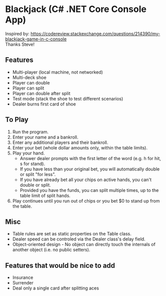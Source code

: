 # Blackjack (C# .NET Core Console App)
Inspired by: https://codereview.stackexchange.com/questions/214390/my-blackjack-game-in-c-console  
Thanks Steve!

## Features
+ Multi-player (local machine, not networked)
+ Multi-deck shoe
+ Player can double
+ Player can split 
+ Player can double after split
+ Test mode (stack the shoe to test different scenarios)
+ Dealer burns first card of shoe

## To Play
1. Run the program.
2. Enter your name and a bankroll.
3. Enter any additional players and their bankroll.
4. Enter your bet (whole dollar amounts only, within the table limits).
5. Play your hand. 
    * Answer dealer prompts with the first letter of the word (e.g. h for hit, s for stand).
	* If you have less than your original bet, you will automatically double or split "for less".
	* If you have already bet all your chips on active hands, you can't double or split.
	* Provided you have the funds, you can split multiple times, up to the table limit of split hands.
6. Play continues until you run out of chips or you bet $0 to stand up from the table.

## Misc  
+ Table rules are set as static properties on the Table class.
+ Dealer speed can be controled via the Dealer class's delay field.
+ Object-oriented design - No object can directly touch the internals of another object (i.e. no public setters).

## Features that would be nice to add
+ Insurance
+ Surrender
+ Deal only a single card after splitting aces